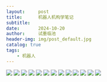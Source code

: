 ```yaml
---
layout:     post
title:      机器人机构学笔记
subtitle:   
date:       2024-10-20
author:     试墨临池
header-img: img/post_default.jpg
catalog: true
tags:
    - 机器人
---
```


![](https://raw.githubusercontent.com/shimolinchi/shimolinchi.github.io/master/img/2024-10-20-机器人机构学笔记/1.png)
![](https://raw.githubusercontent.com/shimolinchi/shimolinchi.github.io/master/img/2024-10-20-机器人机构学笔记/2.png)
![](https://raw.githubusercontent.com/shimolinchi/shimolinchi.github.io/master/img/2024-10-20-机器人机构学笔记/3.png)
![](https://raw.githubusercontent.com/shimolinchi/shimolinchi.github.io/master/img/2024-10-20-机器人机构学笔记/4.png)
![](https://raw.githubusercontent.com/shimolinchi/shimolinchi.github.io/master/img/2024-10-20-机器人机构学笔记/5.png)
![](https://raw.githubusercontent.com/shimolinchi/shimolinchi.github.io/master/img/2024-10-20-机器人机构学笔记/6.png)
![](https://raw.githubusercontent.com/shimolinchi/shimolinchi.github.io/master/img/2024-10-20-机器人机构学笔记/7.png)
![](https://raw.githubusercontent.com/shimolinchi/shimolinchi.github.io/master/img/2024-10-20-机器人机构学笔记/8.png)
![](https://raw.githubusercontent.com/shimolinchi/shimolinchi.github.io/master/img/2024-10-20-机器人机构学笔记/9.png)
![](https://raw.githubusercontent.com/shimolinchi/shimolinchi.github.io/master/img/2024-10-20-机器人机构学笔记/10.png)
![](https://raw.githubusercontent.com/shimolinchi/shimolinchi.github.io/master/img/2024-10-20-机器人机构学笔记/11png)
![](https://raw.githubusercontent.com/shimolinchi/shimolinchi.github.io/master/img/2024-10-20-机器人机构学笔记/12.png)
![](https://raw.githubusercontent.com/shimolinchi/shimolinchi.github.io/master/img/2024-10-20-机器人机构学笔记/13.png)